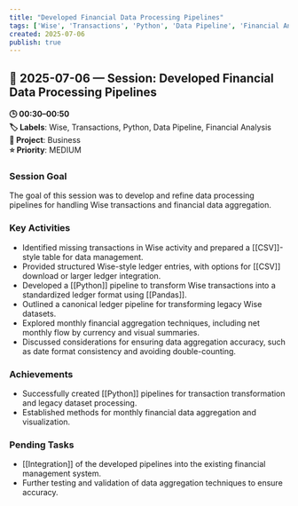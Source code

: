 ```yaml
---
title: "Developed Financial Data Processing Pipelines"
tags: ['Wise', 'Transactions', 'Python', 'Data Pipeline', 'Financial Analysis']
created: 2025-07-06
publish: true
---
```


## 📅 2025-07-06 — Session: Developed Financial Data Processing Pipelines

**🕒 00:30–00:50**  
**🏷️ Labels**: Wise, Transactions, Python, Data Pipeline, Financial Analysis  
**📂 Project**: Business  
**⭐ Priority**: MEDIUM  


### Session Goal
The goal of this session was to develop and refine data processing pipelines for handling Wise transactions and financial data aggregation.

### Key Activities
- Identified missing transactions in Wise activity and prepared a [[CSV]]-style table for data management.
- Provided structured Wise-style ledger entries, with options for [[CSV]] download or larger ledger integration.
- Developed a [[Python]] pipeline to transform Wise transactions into a standardized ledger format using [[Pandas]].
- Outlined a canonical ledger pipeline for transforming legacy Wise datasets.
- Explored monthly financial aggregation techniques, including net monthly flow by currency and visual summaries.
- Discussed considerations for ensuring data aggregation accuracy, such as date format consistency and avoiding double-counting.

### Achievements
- Successfully created [[Python]] pipelines for transaction transformation and legacy dataset processing.
- Established methods for monthly financial data aggregation and visualization.

### Pending Tasks
- [[Integration]] of the developed pipelines into the existing financial management system.
- Further testing and validation of data aggregation techniques to ensure accuracy.
